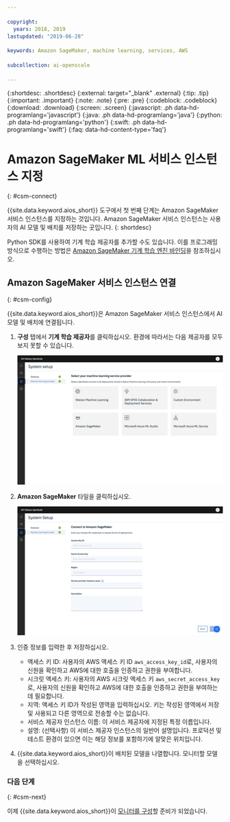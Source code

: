 ```yaml
---

copyright:
  years: 2018, 2019
lastupdated: "2019-06-28"

keywords: Amazon SageMaker, machine learning, services, AWS

subcollection: ai-openscale

---
```


{:shortdesc: .shortdesc}
{:external: target="_blank" .external}
{:tip: .tip}
{:important: .important}
{:note: .note}
{:pre: .pre}
{:codeblock: .codeblock}
{:download: .download}
{:screen: .screen}
{:javascript: .ph data-hd-programlang='javascript'}
{:java: .ph data-hd-programlang='java'}
{:python: .ph data-hd-programlang='python'}
{:swift: .ph data-hd-programlang='swift'}
{:faq: data-hd-content-type='faq'}

# Amazon SageMaker ML 서비스 인스턴스 지정
{: #csm-connect}

{{site.data.keyword.aios_short}} 도구에서 첫 번째 단계는 Amazon SageMaker 서비스 인스턴스를 지정하는 것입니다. Amazon SageMaker 서비스 인스턴스는 사용자의 AI 모델 및 배치를 저장하는 곳입니다.
{: shortdesc}

Python SDK를 사용하여 기계 학습 제공자를 추가할 수도 있습니다. 이를 프로그래밍 방식으로 수행하는 방법은 [Amazon SageMaker 기계 학습 엔진 바인딩](/docs/services/ai-openscale?topic=ai-openscale-cml-connect#cml-smbind)을 참조하십시오.

## Amazon SageMaker 서비스 인스턴스 연결
{: #csm-config}

{{site.data.keyword.aios_short}}은 Amazon SageMaker 서비스 인스턴스에서 AI 모델 및 배치에 연결됩니다.

1. **구성** 탭에서 **기계 학습 제공자**를 클릭하십시오. 환경에 따라서는 다음 제공자를 모두 보지 못할 수 있습니다. 

   ![지원되는 기계 학습 엔진에 대한 타일과 함께 기계 학습 서비스 제공자 선택 화면이 표시됨](images/wos-machine-learning-providers-selection.png)

1.  **Amazon SageMaker** 타일을 클릭하십시오.

    ![Amazon SageMaker 서비스 인증 정보 입력](images/connect-sage-cred.png)

1.  인증 정보를 입력한 후 저장하십시오.

    - 액세스 키 ID: 사용자의 AWS 액세스 키 ID `aws_access_key_id`로, 사용자의 신원을 확인하고 AWS에 대한 호출을 인증하고 권한을 부여합니다.
    - 시크릿 액세스 키: 사용자의 AWS 시크릿 액세스 키 `aws_secret_access_key`로, 사용자의 신원을 확인하고 AWS에 대한 호출을 인증하고 권한을 부여하는 데 필요합니다.
    - 지역: 액세스 키 ID가 작성된 영역을 입력하십시오. 키는 작성된 영역에서 저장 및 사용되고 다른 영역으로 전송할 수는 없습니다.
    - 서비스 제공자 인스턴스 이름: 이 서비스 제공자에 지정된 특정 이름입니다. 
    - 설명: (선택사항) 이 서비스 제공자 인스턴스의 일반어 설명입니다. 프로덕션 및 테스트 환경이 있으면 이는 해당 정보를 포함하기에 알맞은 위치입니다. 

1.  {{site.data.keyword.aios_short}}이 배치된 모델을 나열합니다. 모니터할 모델을 선택하십시오.

### 다음 단계
{: #csm-next}

이제 {{site.data.keyword.aios_short}}이 [모니터를 구성](/docs/services/ai-openscale?topic=ai-openscale-mo-config)할 준비가 되었습니다.
